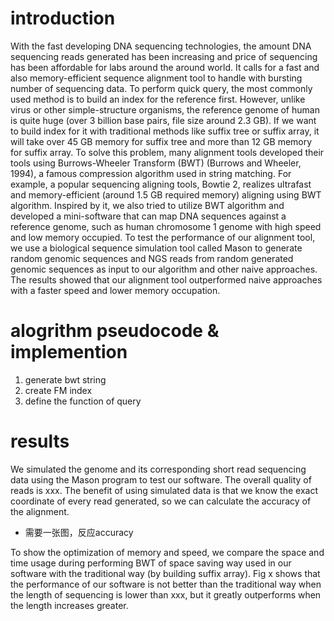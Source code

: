 # introduction

With the fast developing DNA sequencing technologies, the amount DNA sequencing reads generated has been increasing and price of sequencing has been affordable for labs around the around world. It calls for a fast and also memory-efficient sequence alignment tool to handle with bursting number of sequencing data. To perform quick query, the most commonly used method is to build an index for the reference first. However, unlike virus or other simple-structure organisms, the reference genome of human is quite huge (over 3 billion base pairs, file size around 2.3 GB). If we want to build index for it with traditional methods like suffix tree or suffix array, it will take over 45 GB memory for suffix tree and more than 12 GB memory for suffix array. To solve this problem, many alignment tools developed  their tools using Burrows-Wheeler Transform (BWT) (Burrows  and  Wheeler,  1994), a famous compression algorithm used in string matching. For example, a popular sequencing aligning tools, Bowtie 2, realizes ultrafast and memory-efficient (around 1.5 GB required memory) aligning using BWT algorithm. Inspired by it, we also tried to utilize BWT algorithm and developed a mini-software that can map DNA sequences against a reference genome, such as human chromosome 1 genome with high speed and low memory occupied. To test the performance of our alignment tool, we use a biological sequence simulation tool called Mason to generate random genomic sequences and NGS reads from random generated genomic sequences as input to our algorithm and other naive approaches. The results showed that our alignment tool outperformed naive approaches with a faster speed and lower memory occupation. 

# alogrithm pseudocode & implemention

1. generate bwt string
2.  create FM index
3.  define the function of query

# results

We simulated the genome and its corresponding short read sequencing data using the Mason program to test our software. The overall quality of reads is xxx. The benefit of using simulated data is that we know the exact coordinate of every read generated, so we can calculate the accuracy of the alignment.

- 需要一张图，反应accuracy

To show the optimization of memory and speed, we compare the space and time usage during performing BWT of space saving way used in our software with the traditional way (by building suffix array). Fig x shows that the performance of our software is not better than the traditional way when the length of sequencing is lower than xxx, but it greatly outperforms when the length increases greater. 